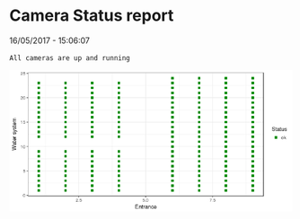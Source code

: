 Camera Status report
================
16/05/2017 - 15:06:07

    All cameras are up and running

![](camreport_files/figure-markdown_github/unnamed-chunk-2-1.png)
